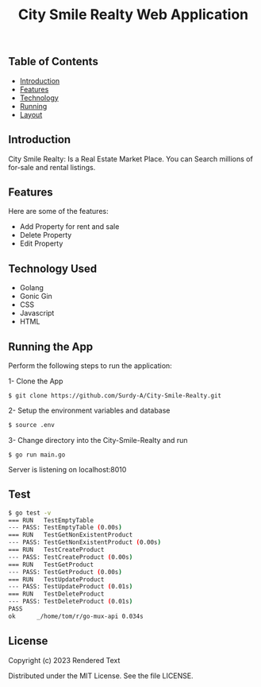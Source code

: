 <h1 align="center"> City Smile Realty Web Application </h1> <br>




## Table of Contents

- [Introduction](#introduction)
- [Features](#features)
- [Technology](#Technology-Used)
- [Running](#Running-the-application)
- [Layout](#Layout)




## Introduction

City Smile Realty: Is a Real Estate Market Place. You can Search millions of for-sale and rental listings.


## Features
Here are some of the features:
- Add Property for rent and sale
- Delete Property
- Edit Property

## Technology Used
- Golang
- Gonic Gin
- CSS
- Javascript
- HTML

## Running the App
Perform the following steps to run the application:

1- Clone the App

```
$ git clone https://github.com/Surdy-A/City-Smile-Realty.git
``` 

2- Setup the environment variables and database
``` bash
$ source .env
```

3- Change directory into the City-Smile-Realty and run

```
$ go run main.go
``` 

Server is listening on localhost:8010

## Test

```bash
$ go test -v
=== RUN   TestEmptyTable
--- PASS: TestEmptyTable (0.00s)
=== RUN   TestGetNonExistentProduct
--- PASS: TestGetNonExistentProduct (0.00s)
=== RUN   TestCreateProduct
--- PASS: TestCreateProduct (0.00s)
=== RUN   TestGetProduct
--- PASS: TestGetProduct (0.00s)
=== RUN   TestUpdateProduct
--- PASS: TestUpdateProduct (0.01s)
=== RUN   TestDeleteProduct
--- PASS: TestDeleteProduct (0.01s)
PASS
ok      _/home/tom/r/go-mux-api 0.034s
```

## License

Copyright (c) 2023 Rendered Text

Distributed under the MIT License. See the file LICENSE.
